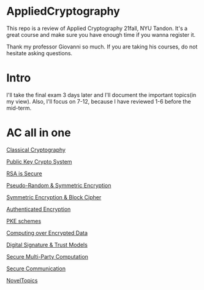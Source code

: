 # AppliedCryptography

This repo is a review of Applied Cryptography 21fall, NYU Tandon. It's a great course and make sure you have enough time if you wanna register it.

Thank my professor Giovanni so much. If you are taking his courses, do not hesitate asking questions.

# Intro

I'll take the final exam 3 days later and I'll document the important topics(in my view). Also, I'll focus on 7-12, because I have reviewed 1-6 before the mid-term.

# AC all in one
 
[Classical Cryptography](./Module1.md)
 
[Public Key Crypto System](./Module2.md)

[RSA is Secure](./Module3.md)

[Pseudo-Random & Symmetric Encryption](./Module4.md)

[Symmetric Encryption & Block Cipher](./Module5.md)

[Authenticated Encryption](./Module6.md)

[PKE schemes](./Module7.md)

[Computing over Encrypted Data](./Module8.md)

[Digital Signature & Trust Models](./Module9.md)

[Secure Multi-Party Computation](./Module10.md)

[Secure Communication](./Module11.md)

[NovelTopics](./Module12.md)
